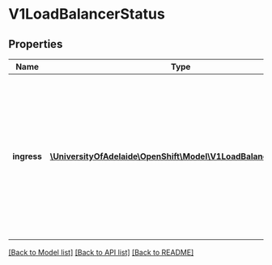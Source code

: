 # V1LoadBalancerStatus

## Properties
Name | Type | Description | Notes
------------ | ------------- | ------------- | -------------
**ingress** | [**\UniversityOfAdelaide\OpenShift\Model\V1LoadBalancerIngress[]**](V1LoadBalancerIngress.md) | Ingress is a list containing ingress points for the load-balancer. Traffic intended for the service should be sent to these ingress points. | [optional] 

[[Back to Model list]](../README.md#documentation-for-models) [[Back to API list]](../README.md#documentation-for-api-endpoints) [[Back to README]](../README.md)


